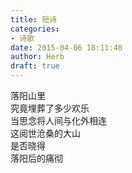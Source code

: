 ```yaml
---  
title: 短诗  
categories:  
- 诗歌  
date: 2015-04-06 18:11:40  
author: Herb  
draft: true
---  
```

落阳山里  
究竟埋葬了多少欢乐  
当思念将人间与化外相连  
这阅世沧桑的大山  
是否晓得  
落阳后的痛彻  
